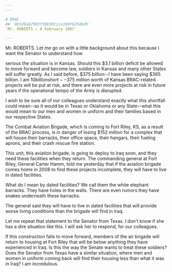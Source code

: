 ```yaml
---
---

# BRAC
## `0b5d9a67905f3083011ce160f6254bd5`
`Mr. ROBERTS — 8 February 2007`

---
```



Mr. ROBERTS. Let me go on with a little background about this because 
I want the Senator to understand how


serious the situation is in Kansas. Should this $3.1 billion deficit be 
allowed to move forward and become law, soldiers in Kansas and many 
other States will suffer greatly. As I said before, $375 billion--I 
have been saying $365 billion. I am $10 billion short--$375 million 
worth of Kansas BRAC-related projects will be put at risk, and there 
are even more projects at risk in future years if the operational tempo 
of the Army is disrupted.

I wish to be sure all of our colleagues understand exactly what this 
shortfall could mean--as it would be in Texas or Oklahoma or any 
State--what this would mean to our men and women in uniform and their 
families based in our respective States.

The Combat Aviation Brigade, which is coming to Fort Riley, KS, as a 
result of the BRAC process, is in danger of losing $152 million for a 
complex that will house their barracks, their office space, their 
hangars, their fueling aprons, and their crash rescue fire station.

This unit, this aviation brigade, is going to deploy to Iraq soon, 
and they need these facilities when they return. The commanding general 
at Fort Riley, General Carter Hamm, told me yesterday that if the 
aviation brigade comes home in 2008 to find these projects incomplete, 
they will have to live in dated facilities.

What do I mean by dated facilities? We call them the white elephant 
barracks. They have holes in the walls. There are even rumors they have 
snakes underneath these barracks.

The general said they will have to live in dated facilities that will 
provide worse living conditions than the brigade will find in Iraq.

Let me repeat that statement to the Senator from Texas. I don't know 
if she has a dire situation like this. I will ask her to respond, for 
our colleagues.

If this construction fails to move forward, members of the air 
brigade will return to housing at Fort Riley that will be below 
anything they have experienced in Iraq. Is this the way the Senate 
wants to treat these soldiers? Does the Senator from Texas have a 
similar situation, where men and women in uniform coming back will find 
their housing less than what it was in Iraq? I am incredulous.
